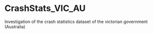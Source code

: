 # CrashStats_VIC_AU
 Investigation of the crash statistics dataset of the victorian government (Australia)
